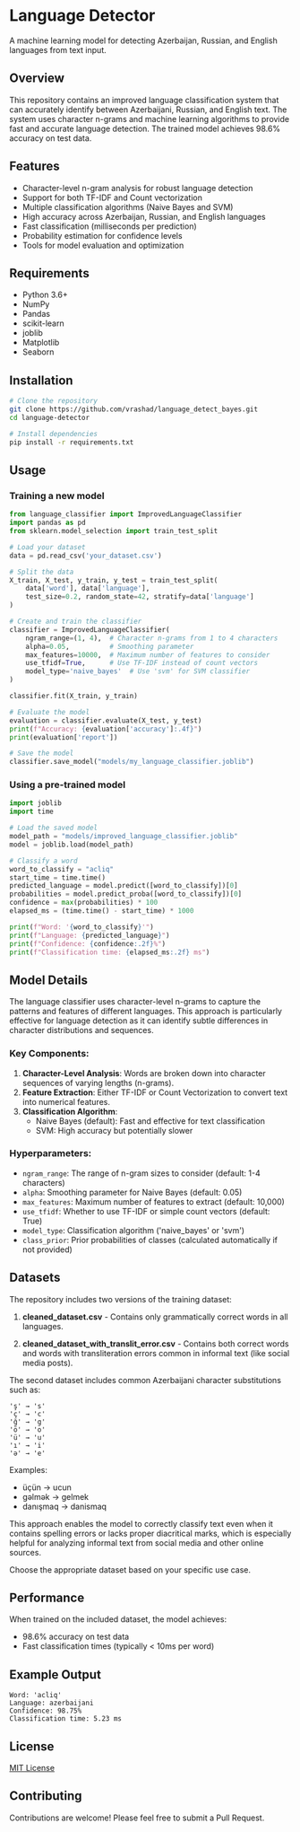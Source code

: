 # Language Detector

A machine learning model for detecting Azerbaijan, Russian, and English languages from text input.

## Overview

This repository contains an improved language classification system that can accurately identify between Azerbaijani, Russian, and English text. The system uses character n-grams and machine learning algorithms to provide fast and accurate language detection. The trained model achieves 98.6% accuracy on test data.

## Features

- Character-level n-gram analysis for robust language detection
- Support for both TF-IDF and Count vectorization
- Multiple classification algorithms (Naive Bayes and SVM)
- High accuracy across Azerbaijan, Russian, and English languages
- Fast classification (milliseconds per prediction)
- Probability estimation for confidence levels
- Tools for model evaluation and optimization

## Requirements

- Python 3.6+
- NumPy
- Pandas
- scikit-learn
- joblib
- Matplotlib
- Seaborn

## Installation

```bash
# Clone the repository
git clone https://github.com/vrashad/language_detect_bayes.git
cd language-detector

# Install dependencies
pip install -r requirements.txt
```

## Usage

### Training a new model

```python
from language_classifier import ImprovedLanguageClassifier
import pandas as pd
from sklearn.model_selection import train_test_split

# Load your dataset
data = pd.read_csv('your_dataset.csv')

# Split the data
X_train, X_test, y_train, y_test = train_test_split(
    data['word'], data['language'], 
    test_size=0.2, random_state=42, stratify=data['language']
)

# Create and train the classifier
classifier = ImprovedLanguageClassifier(
    ngram_range=(1, 4),  # Character n-grams from 1 to 4 characters
    alpha=0.05,          # Smoothing parameter
    max_features=10000,  # Maximum number of features to consider
    use_tfidf=True,      # Use TF-IDF instead of count vectors
    model_type='naive_bayes'  # Use 'svm' for SVM classifier
)

classifier.fit(X_train, y_train)

# Evaluate the model
evaluation = classifier.evaluate(X_test, y_test)
print(f"Accuracy: {evaluation['accuracy']:.4f}")
print(evaluation['report'])

# Save the model
classifier.save_model("models/my_language_classifier.joblib")
```

### Using a pre-trained model

```python
import joblib
import time

# Load the saved model
model_path = "models/improved_language_classifier.joblib"
model = joblib.load(model_path)

# Classify a word
word_to_classify = "acliq"
start_time = time.time()
predicted_language = model.predict([word_to_classify])[0]
probabilities = model.predict_proba([word_to_classify])[0]
confidence = max(probabilities) * 100
elapsed_ms = (time.time() - start_time) * 1000

print(f"Word: '{word_to_classify}'")
print(f"Language: {predicted_language}")
print(f"Confidence: {confidence:.2f}%")
print(f"Classification time: {elapsed_ms:.2f} ms")
```

## Model Details

The language classifier uses character-level n-grams to capture the patterns and features of different languages. This approach is particularly effective for language detection as it can identify subtle differences in character distributions and sequences.

### Key Components:

1. **Character-Level Analysis**: Words are broken down into character sequences of varying lengths (n-grams).
2. **Feature Extraction**: Either TF-IDF or Count Vectorization to convert text into numerical features.
3. **Classification Algorithm**: 
   - Naive Bayes (default): Fast and effective for text classification
   - SVM: High accuracy but potentially slower

### Hyperparameters:

- `ngram_range`: The range of n-gram sizes to consider (default: 1-4 characters)
- `alpha`: Smoothing parameter for Naive Bayes (default: 0.05)
- `max_features`: Maximum number of features to extract (default: 10,000)
- `use_tfidf`: Whether to use TF-IDF or simple count vectors (default: True)
- `model_type`: Classification algorithm ('naive_bayes' or 'svm')
- `class_prior`: Prior probabilities of classes (calculated automatically if not provided)

## Datasets

The repository includes two versions of the training dataset:

1. **cleaned_dataset.csv** - Contains only grammatically correct words in all languages.

2. **cleaned_dataset_with_translit_error.csv** - Contains both correct words and words with transliteration errors common in informal text (like social media posts).

The second dataset includes common Azerbaijani character substitutions such as:
```
'ş' → 's'
'ç' → 'c'
'ğ' → 'g'
'ö' → 'o'
'ü' → 'u'
'ı' → 'i'
'ə' → 'e'
```

Examples:
- üçün → ucun
- gəlmək → gelmek
- danışmaq → danismaq

This approach enables the model to correctly classify text even when it contains spelling errors or lacks proper diacritical marks, which is especially helpful for analyzing informal text from social media and other online sources.

Choose the appropriate dataset based on your specific use case.

## Performance

When trained on the included dataset, the model achieves:
- 98.6% accuracy on test data
- Fast classification times (typically < 10ms per word)

## Example Output

```
Word: 'acliq'
Language: azerbaijani
Confidence: 98.75%
Classification time: 5.23 ms
```

## License

[MIT License](LICENSE)

## Contributing

Contributions are welcome! Please feel free to submit a Pull Request.
